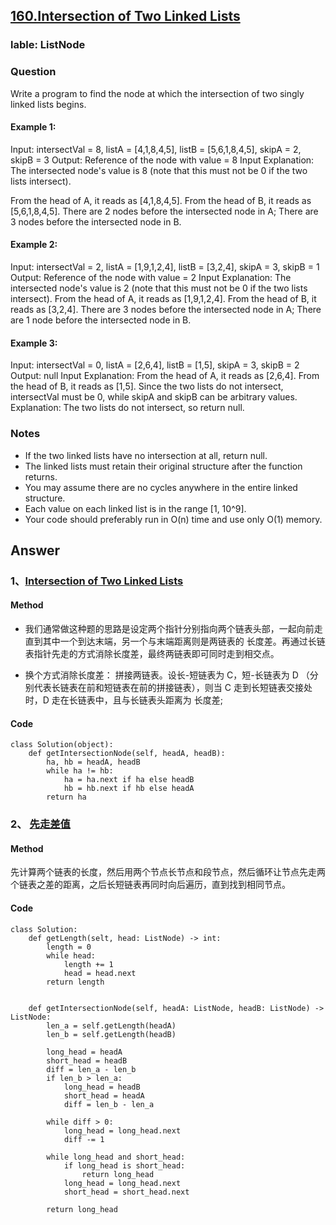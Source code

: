 ## [160.Intersection of Two Linked Lists](https://leetcode-cn.com/problems/intersection-of-two-linked-lists/)
### lable: ListNode
### Question

Write a program to find the node at which the intersection of two singly linked lists begins.
#### Example 1:
Input: intersectVal = 8, listA = [4,1,8,4,5], listB = [5,6,1,8,4,5], skipA = 2, skipB = 3
Output: Reference of the node with value = 8
Input Explanation: The intersected node's value is 8 (note that this must not be 0 if the two lists intersect). 

From the head of A, it reads as [4,1,8,4,5]. From the head of B, it reads as [5,6,1,8,4,5]. There are 2 nodes before the intersected node in A; There are 3 nodes before the intersected node in B.
#### Example 2:
Input: intersectVal = 2, listA = [1,9,1,2,4], listB = [3,2,4], skipA = 3, skipB = 1
Output: Reference of the node with value = 2
Input Explanation: The intersected node's value is 2 (note that this must not be 0 if the two lists intersect). From the head of A, it reads as [1,9,1,2,4]. From the head of B, it reads as [3,2,4]. There are 3 nodes before the intersected node in A; There are 1 node before the intersected node in B.
#### Example 3:
Input: intersectVal = 0, listA = [2,6,4], listB = [1,5], skipA = 3, skipB = 2
Output: null
Input Explanation: From the head of A, it reads as [2,6,4]. From the head of B, it reads as [1,5]. Since the two lists do not intersect, intersectVal must be 0, while skipA and skipB can be arbitrary values.
Explanation: The two lists do not intersect, so return null.
### Notes
 - If the two linked lists have no intersection at all, return null. 
 - The linked lists must retain their original structure after the function returns.
 - You may assume there are no cycles anywhere in the entire linked structure.
 - Each value on each linked list is in the range [1, 10^9].
 - Your code should preferably run in O(n) time and use only O(1) memory.
 
 ## Answer
 
 ### 1、[Intersection of Two Linked Lists](https://leetcode-cn.com/problems/intersection-of-two-linked-lists/solution/intersection-of-two-linked-lists-shuang-zhi-zhen-l/)
 #### Method
 - 我们通常做这种题的思路是设定两个指针分别指向两个链表头部，一起向前走直到其中一个到达末端，另一个与末端距离则是两链表的 长度差。再通过长链表指针先走的方式消除长度差，最终两链表即可同时走到相交点。

 - 换个方式消除长度差： 拼接两链表。设长-短链表为 C，短-长链表为 D （分别代表长链表在前和短链表在前的拼接链表），则当 C 走到长短链表交接处时，D 走在长链表中，且与长链表头距离为 长度差;
#### Code
```
class Solution(object):
    def getIntersectionNode(self, headA, headB):
        ha, hb = headA, headB
        while ha != hb:
            ha = ha.next if ha else headB
            hb = hb.next if hb else headA
        return ha
```

### 2、 [先走差值](https://leetcode-cn.com/problems/intersection-of-two-linked-lists/solution/luo-ji-chao-ji-qing-chu-de-pythonjie-ti-dai-ma-by-/)

#### Method

先计算两个链表的长度，然后用两个节点长节点和段节点，然后循环让节点先走两个链表之差的距离，之后长短链表再同时向后遍历，直到找到相同节点。

#### Code
```
class Solution:
    def getLength(selt, head: ListNode) -> int:
        length = 0
        while head:
            length += 1
            head = head.next
        return length


    def getIntersectionNode(self, headA: ListNode, headB: ListNode) -> ListNode:
        len_a = self.getLength(headA)
        len_b = self.getLength(headB)

        long_head = headA
        short_head = headB
        diff = len_a - len_b
        if len_b > len_a:
            long_head = headB
            short_head = headA
            diff = len_b - len_a

        while diff > 0:
            long_head = long_head.next
            diff -= 1

        while long_head and short_head:
            if long_head is short_head:
                return long_head
            long_head = long_head.next
            short_head = short_head.next

        return long_head
```
